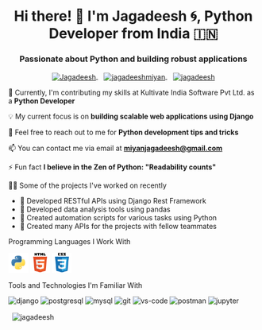 <h1 align="center">Hi there! 👋 I'm Jagadeesh 🌀, Python Developer from India 🇮🇳</h1>
<h3 align="center">Passionate about Python and building robust applications</h3>

<p align="center">
<a href="https://www.linkedin.com/in/jagadeesh-panneerselvam-b9a3251b6/" target="blank">
  <img align="center" src="https://cdn.jsdelivr.net/npm/simple-icons@3/icons/linkedin.svg" alt="Jagadeesh" width="22px" />
</a>
  &nbsp;&nbsp;
<a href="https://github.com/jagadeeshmiyan" target="blank">
  <img align="center" src="https://cdn.jsdelivr.net/npm/simple-icons@3/icons/github.svg" alt="jagadeeshmiyan" width="22px" />
</a>
  &nbsp;&nbsp;
<a href="mailto:jagadeeshmiyan@gmail.com" target="blank">
  <img align="center" src="https://cdn.jsdelivr.net/npm/simple-icons@3/icons/gmail.svg" alt="jagadeesh" width="22px" />
</a></p>

[](https://komarev.com/ghpvc/?username=jagadeesh&style=flat-square&color=blue)

🏢 Currently, I'm contributing my skills at Kultivate India Software Pvt Ltd. as a **Python Developer**

💡 My current focus is on **building scalable web applications using Django**

💬 Feel free to reach out to me for **Python development tips and tricks**

📫 You can contact me via email at **miyanjagadeesh@gmail.com**

⚡ Fun fact **I believe in the Zen of Python: "Readability counts"**

👨‍💻 Some of the projects I've worked on recently

- 🐍 Developed RESTful APIs using Django Rest Framework
- 🐍 Developed data analysis tools using pandas
- 🐍 Created automation scripts for various tasks using Python
- 🐍 Created many APIs for the projects with fellow teammates

Programming Languages I Work With
<p align="left">
  <img src="https://raw.githubusercontent.com/github/explore/80688e429a7d4ef2fca1e82350fe8e3517d3494d/topics/python/python.png" alt="python" title="python" width="40" height="40"/> 
  <img src="https://raw.githubusercontent.com/devicons/devicon/master/icons/html5/html5-original-wordmark.svg" alt="html5" title="html5" width="40" height="40"/>
  <img src="https://raw.githubusercontent.com/devicons/devicon/master/icons/css3/css3-original-wordmark.svg" alt="css3" title="css" width="40" height="40"/>
</p>

Tools and Technologies I'm Familiar With
<p align="left">
  <img src="https://www.vectorlogo.zone/logos/djangoproject/djangoproject-icon.svg" alt="django" title="django" width="40" height="40"/> 
  <img src="https://www.vectorlogo.zone/logos/postgresql/postgresql-icon.svg" alt="postgresql" title="postgresql" width="40" height="40"/>
  <img src="https://www.vectorlogo.zone/logos/mysql/mysql-ar21.svg" alt="mysql" title="mysql" width="40" height="40"/>
  <img src="https://www.vectorlogo.zone/logos/git-scm/git-scm-icon.svg" alt="git" title="git" width="40" height="40"/> 
  <img src="https://www.vectorlogo.zone/logos/visualstudio_code/visualstudio_code-icon.svg" alt="vs-code" title="vs-code" width="40" height="40"/> 
  <img src="https://www.vectorlogo.zone/logos/getpostman/getpostman-icon.svg" alt="postman" width="40" height="40"/>
  <img src="https://www.vectorlogo.zone/logos/jupyter/jupyter-ar21.svg" alt="jupyter" title="jupyter" width="40" height="40"/>
</p>

<p>&nbsp;
  <img align="center" src="https://github-readme-stats.vercel.app/api?username=jagadeeshmiyan&show_icons=true&hide=stars,issues" alt="jagadeesh" /></p>
